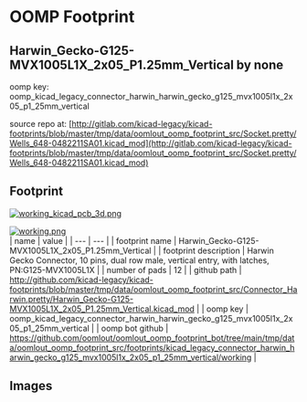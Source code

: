 # OOMP Footprint  
## Harwin_Gecko-G125-MVX1005L1X_2x05_P1.25mm_Vertical  by none  
  
oomp key: oomp_kicad_legacy_connector_harwin_harwin_gecko_g125_mvx1005l1x_2x05_p1_25mm_vertical  
  
source repo at: [http://gitlab.com/kicad-legacy/kicad-footprints/blob/master/tmp/data/oomlout_oomp_footprint_src/Socket.pretty/Wells_648-0482211SA01.kicad_mod](http://gitlab.com/kicad-legacy/kicad-footprints/blob/master/tmp/data/oomlout_oomp_footprint_src/Socket.pretty/Wells_648-0482211SA01.kicad_mod)  
## Footprint  
  
[![working_kicad_pcb_3d.png](working_kicad_pcb_3d_600.png)](working_kicad_pcb_3d.png)  
  
[![working.png](working_600.png)](working.png)  
| name | value | 
| --- | --- | 
| footprint name | Harwin_Gecko-G125-MVX1005L1X_2x05_P1.25mm_Vertical | 
| footprint description | Harwin Gecko Connector, 10 pins, dual row male, vertical entry, with latches, PN:G125-MVX1005L1X | 
| number of pads | 12 | 
| github path | http://github.com/kicad-legacy/kicad-footprints/blob/master/tmp/data/oomlout_oomp_footprint_src/Connector_Harwin.pretty/Harwin_Gecko-G125-MVX1005L1X_2x05_P1.25mm_Vertical.kicad_mod | 
| oomp key | oomp_kicad_legacy_connector_harwin_harwin_gecko_g125_mvx1005l1x_2x05_p1_25mm_vertical | 
| oomp bot github | https://github.com/oomlout/oomlout_oomp_footprint_bot/tree/main/tmp/data/oomlout_oomp_footprint_src/footprints/kicad_legacy_connector_harwin_harwin_gecko_g125_mvx1005l1x_2x05_p1_25mm_vertical/working | 
## Images  
